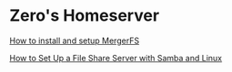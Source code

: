 # Zero's Homeserver

[How to install and setup MergerFS](https://www.youtube.com/watch?v=n7piuhTXeG4)

[How to Set Up a File Share Server with Samba and Linux](https://www.youtube.com/watch?v=q4qhaG3aivM)
